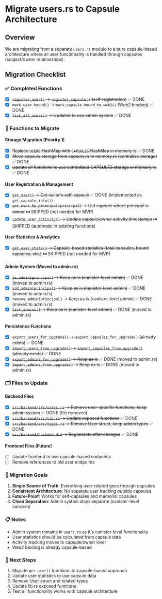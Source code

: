 # Migrate users.rs to Capsule Architecture

## Overview

We are migrating from a separate `users.rs` module to a pure capsule-based architecture where all user functionality is handled through capsules (subject/owner relationships).

## Migration Checklist

### ✅ Completed Functions

- [x] ~~`register_user()` → `register_capsule()` (self-registration)~~ ✅ DONE
- [x] ~~`mark_user_bound()` → `mark_capsule_bound_to_web2()` (Web2 binding)~~ ✅ DONE
- [x] ~~`list_all_users()` → Updated to use admin system~~ ✅ DONE

### 🔄 Functions to Migrate

#### Storage Migration (Priority 1)

- [x] ~~Replace `USERS` HashMap with `CAPSULES` HashMap in memory.rs~~ ✅ DONE
- [x] ~~Move capsule storage from capsule.rs to memory.rs (centralize storage)~~ ✅ DONE
- [x] ~~Update all functions to use centralized CAPSULES storage in memory.rs~~ ✅ DONE

#### User Registration & Management

- [x] ~~`get_user()` → Get caller's self-capsule~~ ✅ DONE (implemented as `get_capsule_info()`)
- [x] ~~`get_user_by_principal(principal)` → Get capsule where principal is owner~~ ⏭️ SKIPPED (not needed for MVP)
- [x] ~~`update_user_activity()` → Update capsule/owner activity timestamps~~ ⏭️ SKIPPED (automatic in existing functions)

#### User Statistics & Analytics

- [x] ~~`get_user_stats()` → Capsule-based statistics (total capsules, bound capsules, etc.)~~ ⏭️ SKIPPED (not needed for MVP)

#### Admin System (Moved to admin.rs)

- [x] ~~`is_admin(principal)` → Keep as is (canister-level admin)~~ ✅ DONE (moved to admin.rs)
- [x] ~~`add_admin(principal)` → Keep as is (canister-level admin)~~ ✅ DONE (moved to admin.rs)
- [x] ~~`remove_admin(principal)` → Keep as is (canister-level admin)~~ ✅ DONE (moved to admin.rs)
- [x] ~~`list_admins()` → Keep as is (canister-level admin)~~ ✅ DONE (moved to admin.rs)

#### Persistence Functions

- [x] ~~`export_users_for_upgrade()` → `export_capsules_for_upgrade()` (already exists)~~ ✅ DONE
- [x] ~~`import_users_from_upgrade()` → `import_capsules_from_upgrade()` (already exists)~~ ✅ DONE
- [x] ~~`export_admins_for_upgrade()` → Keep as is~~ ✅ DONE (moved to admin.rs)
- [x] ~~`import_admins_from_upgrade()` → Keep as is~~ ✅ DONE (moved to admin.rs)

### 🗂️ Files to Update

#### Backend Files

- [x] ~~`src/backend/src/users.rs` → Remove user-specific functions, keep admin system~~ ✅ DONE (file removed)
- [x] ~~`src/backend/src/lib.rs` → Update exposed functions~~ ✅ DONE
- [x] ~~`src/backend/src/types.rs` → Remove User struct, keep admin types~~ ✅ DONE
- [x] ~~`src/backend/backend.did` → Regenerate after changes~~ ✅ DONE

#### Frontend Files (Future)

- [ ] Update frontend to use capsule-based endpoints
- [ ] Remove references to old user endpoints

### 🎯 Migration Goals

1. **Single Source of Truth**: Everything user-related goes through capsules
2. **Consistent Architecture**: No separate user tracking outside capsules
3. **Future-Proof**: Works for self-capsules and memorial capsules
4. **Clean Separation**: Admin system stays separate (canister-level concern)

### 📋 Notes

- Admin system remains in `users.rs` as it's canister-level functionality
- User statistics should be calculated from capsule data
- Activity tracking moves to capsule/owner level
- Web2 binding is already capsule-based

### 🚀 Next Steps

1. Migrate `get_user()` functions to capsule-based approach
2. Update user statistics to use capsule data
3. Remove User struct and related types
4. Update lib.rs exposed functions
5. Test all functionality works with capsule architecture
